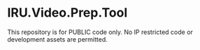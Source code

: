 IRU.Video.Prep.Tool
===================

This repository is for PUBLIC code only. No IP restricted code or development assets are permitted.
